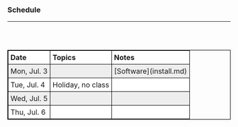 ### Schedule
-------------

<br><br>

<head>
<style>
table {
    width:100%;
}
table, th, td {
    border: 1px solid black;
    border-collapse: collapse;
}
th, td {
    padding: 5px;
    text-align: left;
}
table tr:nth-child(even) {
    background-color: #eee;
}
table tr:nth-child(odd) {
   background-color:#fff;
}

</style>
</head>

<body>

<table>
  <tr>
    <th>Date</th>
    <th>Topics</th> 
    <th>Notes</th>
  </tr>

  <tr>
    <td>Mon, Jul. 3</td>
    <td></td>
    <td>[Software](install.md)</td>
  </tr>

  <tr>
    <td>Tue, Jul. 4</td>
    <td>Holiday, no class</td>
    <td></td>
  </tr>

  <tr>
    <td>Wed, Jul. 5</td>
    <td></td>
    <td></td>
  </tr>

  <tr>
    <td>Thu, Jul. 6</td>
    <td></td>
    <td></td>
  </tr>





</table>
<br>

</body>

